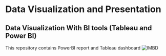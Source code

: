 # Data Visualization and Presentation
## Data Visualization With BI tools (Tableau and Power BI)
This repository contains PowerBI report and Tableau dashboard
![IMBD](https://user-images.githubusercontent.com/105982006/227764835-f0aa2e63-dd37-4fb6-bfcc-0589d87a7391.png)
